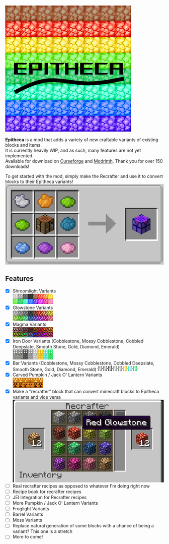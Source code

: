 ![Epitheca](./src/main/resources/assets/epitheca/icon_lg.png)  

**Epitheca** is a mod that adds a variety of new craftable variants of existing blocks and items.  
It is currently heavily WIP, and as such, many features are not yet implemented.  
Available for download on [Curseforge](https://www.curseforge.com/minecraft/mc-mods/epitheca) and [Modrinth](https://modrinth.com/mod/epitheca). Thank you for over 150 downloads!   
  
  
  
To get started with the mod, simply make the Recrafter and use it to convert blocks to their Epitheca variants!  
![Recrafter](./src/main/resources/assets/epitheca/recrafter_512_recipe.png)
  
## Features  
- [x] Shroomlight Variants  
![Shroomlight Variants](./src/main/resources/assets/epitheca/shroomlights_8x2.png)
- [x] Glowstone Variants  
![Glowstone Variants](./src/main/resources/assets/epitheca/glowstone_8x2.png)
- [X] Magma Variants  
![Magma Variants](./src/main/resources/assets/epitheca/magma.gif)
- [X] Iron Door Variants (Cobblestone, Mossy Cobblestone, Cobbled Deepslate, Smooth Stone, Gold, Diamond, Emerald)  
![Iron Door Variants](./src/main/resources/assets/epitheca/doors_8x1.png)
- [X] Bar Variants (Cobblestone, Mossy Cobblestone, Cobbled Deepslate, Smooth Stone, Gold, Diamond, Emerald)
![Bar Variants](./src/main/resources/assets/epitheca/bars_8x1.png)
- [X] Carved Pumpkin / Jack O' Lantern Variants  
![Pumpkin Variants](./src/main/resources/assets/epitheca/pumpkins_5x2.png)
- [X] Make a "recrafter" block that can convert minecraft blocks to Epitheca variants and vice versa 
![Recrafter](./src/main/resources/assets/epitheca/recrafter_512_inner.png)
- [ ] Real recrafter recipes as opposed to whatever I'm doing right now  
- [ ] Recipe book for recrafter recipes
- [ ] JEI Integration for Recrafter recipes  
- [ ] More Pumpkin / Jack O' Lantern Variants  
- [ ] Froglight Variants  
- [ ] Barrel Variants  
- [ ] Moss Variants  
- [ ] Replace natural generation of some blocks with a chance of being a variant? This one is a stretch
- [ ] More to come!
